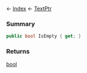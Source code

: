 ← [Index](Api-Index) ← [TextPtr](VRage.Game.ModAPI.Ingame.Utilities.TextPtr)

### Summary

```csharp
public bool IsEmpty { get; }
```

### Returns

[bool](System.Boolean)

